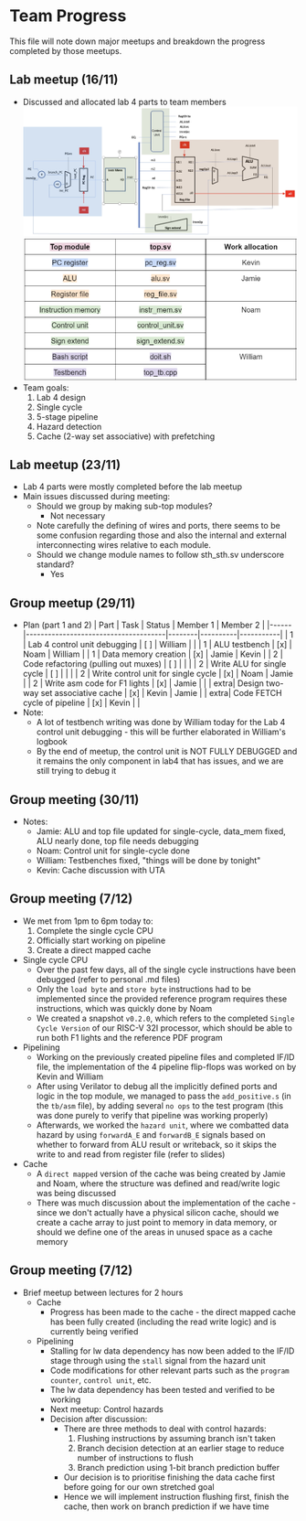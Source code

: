 # Team Progress

This file will note down major meetups and breakdown the progress completed by those meetups.

## Lab meetup (16/11)
  - Discussed and allocated lab 4 parts to team members
    ![Alt text](../images/lab4_design.png)
    ![Alt text](../images/lab4_allocation.png)
  - Team goals:
    1. Lab 4 design
    2. Single cycle
    3. 5-stage pipeline
    4. Hazard detection
    5. Cache (2-way set associative) with prefetching

## Lab meetup (23/11)
  - Lab 4 parts were mostly completed before the lab meetup
  - Main issues discussed during meeting:
    - Should we group by making sub-top modules?
      - Not necessary
    - Note carefully the defining of wires and ports, there seems to be some confusion regarding those and also the internal and external interconnecting wires relative to each module.
    - Should we change module names to follow sth_sth.sv underscore standard?
      - Yes

## Group meetup (29/11)
  - Plan (part 1 and 2)
    | Part | Task                                 | Status | Member 1 | Member 2  |
    |------|--------------------------------------|--------|----------|-----------|
    | 1    | Lab 4 control unit debugging         | [ ]    | William  |           |
    | 1    | ALU testbench                        | [x]    | Noam     | William   |
    | 1    | Data memory creation                 | [x]    | Jamie    | Kevin     |
    | 2    | Code refactoring (pulling out muxes) | [ ]    |          |           |
    | 2    | Write ALU for single cycle           | [ ]    |          |           |
    | 2    | Write control unit for single cycle  | [x]    | Noam     | Jamie     |
    | 2    | Write asm code for F1 lights         | [x]    | Jamie    |           |
    | extra| Design two-way set associative cache | [x]    | Kevin    | Jamie     |
    | extra| Code FETCH cycle of pipeline         | [x]    | Kevin    |           |
   - Note:
     - A lot of testbench writing was done by William today for the Lab 4 control unit debugging - this will be further elaborated in William's logbook
     - By the end of meetup, the control unit is NOT FULLY DEBUGGED and it remains the only component in lab4 that has issues, and we are still trying to debug it

## Group meeting (30/11)
  - Notes:
    - Jamie: ALU and top file updated for single-cycle, data_mem fixed, ALU nearly done, top file needs debugging
    - Noam: Control unit for single-cycle done
    - William: Testbenches fixed, "things will be done by tonight"
    - Kevin: Cache discussion with UTA

## Group meeting (7/12)
  - We met from 1pm to 6pm today to: 
    1. Complete the single cycle CPU
    2. Officially start working on pipeline
    3. Create a direct mapped cache
  - Single cycle CPU
    - Over the past few days, all of the single cycle instructions have been debugged (refer to personal .md files)
    - Only the `load byte` and `store byte` instructions had to be implemented since the provided reference program requires these instructions, which was quickly done by Noam
    - We created a snapshot `v0.2.0`, which refers to the completed `Single Cycle Version` of our RISC-V 32I processor, which should be able to run both F1 lights and the reference PDF program
  - Pipelining
    - Working on the previously created pipeline files and completed IF/ID file, the implementation of the 4 pipeline flip-flops was worked on by Kevin and William
    - After using Verilator to debug all the implicitly defined ports and logic in the top module, we managed to pass the `add_positive.s` (in the `tb/asm` file), by adding several `no ops` to the test program (this was done purely to verify that pipeline was working properly)
    - Afterwards, we worked the `hazard unit`, where we combatted data hazard by using `forwardA_E` and `forwardB_E` signals based on whether to forward from ALU result or writeback, so it skips the write to and read from register file (refer to slides)
  - Cache
    - A `direct mapped` version of the cache was being created by Jamie and Noam, where the structure was defined and read/write logic was being discussed
    - There was much discussion about the implementation of the cache - since we don't actually have a physical silicon cache, should we create a cache array to just point to memory in data memory, or should we define one of the areas in unused space as a cache memory

## Group meeting (7/12)
  - Brief meetup between lectures for 2 hours
    - Cache
      - Progress has been made to the cache - the direct mapped cache has been fully created (including the read write logic) and is currently being verified
    - Pipelining
      - Stalling for lw data dependency has now been added to the IF/ID stage through using the `stall` signal from the hazard unit
      - Code modifications for other relevant parts such as the `program counter`, `control unit`, etc.
      - The lw data dependency has been tested and verified to be working
      - Next meetup: Control hazards
      - Decision after discussion:
        - There are three methods to deal with control hazards:
          1. Flushing instructions by assuming branch isn't taken
          2. Branch decision detection at an earlier stage to reduce number of instructions to flush
          3. Branch prediction using 1-bit branch prediction buffer 
        - Our decision is to prioritise finishing the data cache first before going for our own stretched goal
        - Hence we will implement instruction flushing first, finish the cache, then work on branch prediction if we have time 